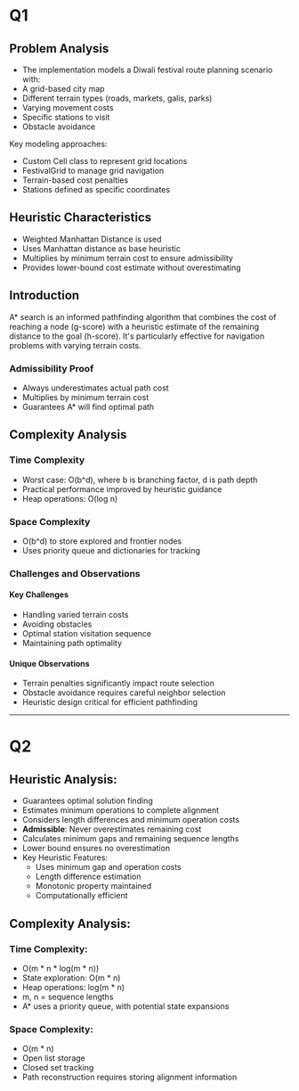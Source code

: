 # Q1

## Problem Analysis
- The implementation models a Diwali festival route planning scenario with:
- A grid-based city map
- Different terrain types (roads, markets, galis, parks)
- Varying movement costs
- Specific stations to visit
- Obstacle avoidance

Key modeling approaches:

- Custom Cell class to represent grid locations
- FestivalGrid to manage grid navigation
- Terrain-based cost penalties
- Stations defined as specific coordinates

## Heuristic Characteristics
- Weighted Manhattan Distance is used
- Uses Manhattan distance as base heuristic
- Multiplies by minimum terrain cost to ensure admissibility
- Provides lower-bound cost estimate without overestimating

## Introduction
A* search is an informed pathfinding algorithm that combines the cost of reaching a node (g-score) with a heuristic estimate of the remaining distance to the goal (h-score). It's particularly effective for navigation problems with varying terrain costs.

### Admissibility Proof

- Always underestimates actual path cost
- Multiplies by minimum terrain cost
- Guarantees A* will find optimal path

## Complexity Analysis
### Time Complexity

- Worst case: O(b^d), where b is branching factor, d is path depth
- Practical performance improved by heuristic guidance
- Heap operations: O(log n)

### Space Complexity

- O(b^d) to store explored and frontier nodes
- Uses priority queue and dictionaries for tracking

### Challenges and Observations
#### Key Challenges

- Handling varied terrain costs
- Avoiding obstacles
- Optimal station visitation sequence
- Maintaining path optimality

#### Unique Observations

- Terrain penalties significantly impact route selection
- Obstacle avoidance requires careful neighbor selection
- Heuristic design critical for efficient pathfinding


---


# Q2

## Heuristic Analysis:

- Guarantees optimal solution finding
- Estimates minimum operations to complete alignment
- Considers length differences and minimum operation costs
- **Admissible**: Never overestimates remaining cost
- Calculates minimum gaps and remaining sequence lengths
- Lower bound ensures no overestimation
- Key Heuristic Features:
    - Uses minimum gap and operation costs
    - Length difference estimation
    - Monotonic property maintained
    - Computationally efficient



## Complexity Analysis:
### Time Complexity: 
- O(m * n * log(m * n))
- State exploration: O(m * n)
- Heap operations: log(m * n)
- m, n = sequence lengths
- A* uses a priority queue, with potential state expansions

### Space Complexity: 
- O(m * n)
- Open list storage
- Closed set tracking
- Path reconstruction requires storing alignment information